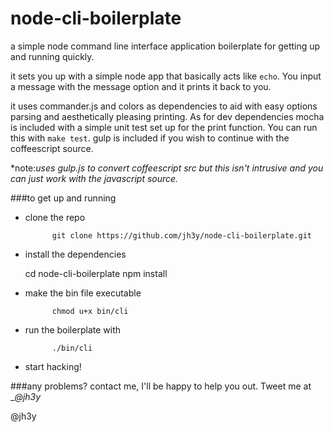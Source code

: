 node-cli-boilerplate
===

a simple node command line interface application boilerplate for getting up and running quickly.

it sets you up with a simple node app that basically acts like `echo`. You input a message with the message option and it prints it back to you.

it uses commander.js and colors as dependencies to aid with easy options parsing and aesthetically pleasing printing. As for dev dependencies mocha is included with a simple unit test set up for the print function. You can run this with `make test`. gulp is included if you wish to continue with the coffeescript source.

*note:_uses gulp.js to convert coffeescript src but this isn't intrusive and you can just work with the javascript source._

###to get up and running

* clone the repo

            git clone https://github.com/jh3y/node-cli-boilerplate.git
    
* install the dependencies

	cd node-cli-boilerplate
	npm install
    
* make the bin file executable

            chmod u+x bin/cli
    
* run the boilerplate with

            ./bin/cli
    
* start hacking!


###any problems?
contact me, I'll be happy to help you out. Tweet me at __@_jh3y__


@jh3y
